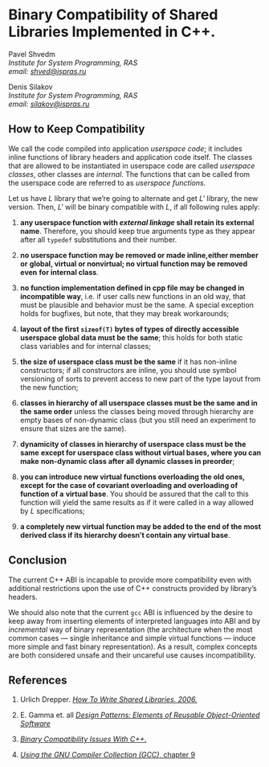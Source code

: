 <!--
http://syrcose.ispras.ru/2009/files/02_paper.pdf
-->

<!--
Each line must not exceed 80 characters, except for link description.
-->

<!--Binary Compatibility of Shared Libraries Implemented in C++ on GNU/Linux
Systems.-->
# Binary Compatibility of Shared Libraries Implemented in C++.

Pavel Shvedm\
*Institute for System Programming, RAS*\
*email: shved@ispras.ru*

Denis Silakov\
*Institute for System Programming, RAS*\
*email: silakov@ispras.ru*

## How to Keep Compatibility

We call the code compiled into application *userspace code*; it includes inline
functions of library headers and application code itself. The classes that are
allowed to be instantiated in userspace code are called *userspace classes*,
other classes are *internal*. The functions that can be called from the
userspace code are referred to as *userspace functions*.

Let us have *L* library that we’re going to alternate and get *L'* library, the
new version. Then, *L'* will be binary compatible with *L*, if all following rules
apply:

1. **any userspace function with *external linkage* shall retain its external**
   **name**. Therefore, you should keep true arguments type as they appear after
   all `typedef` substitutions and their number.

2. **no userspace function may be removed or made inline,either member or**
   **global, virtual or nonvirtual; no virtual function may be removed even**
   **for internal class**.

3. **no function implementation defined in cpp file may be changed in**
   **incompatible way**, i.e. if user calls new functions in an old way, that
   must be plausible and behavior must be the same. A special exception holds
   for bugfixes, but note, that they may break workarounds;

4. **layout of the first `sizeof(T)` bytes of types of directly accessible**
   **userspace global data must be the same**; this holds for both static class
   variables and for internal classes;

5. **the size of userspace class must be the same** if it has non-inline
   constructors; if all constructors are inline, you should use symbol
   versioning of sorts to prevent access to new part of the type layout from the
   new function;

6. **classes in hierarchy of all userspace classes must be the same and in the**
   **same order** unless the classes being moved through hierarchy are empty
   bases of non-dynamic class (but you still need an experiment to ensure that
   sizes are the same).

7. **dynamicity of classes in hierarchy of userspace class must be the same**
   **except for userspace class without virtual bases, where you can make**
   **non-dynamic class after all dynamic classes in preorder**;

8. **you can introduce new virtual functions overloading the old ones, except**
   **for the case of covariant overloading and overloading of function of a**
   **virtual base**. You should be assured that the call to this function will
   yield the same results as if it were called in a way allowed by *L*
   specifications;

9.  **a completely new virtual function may be added to the end of the most**
    **derived class if its hierarchy doesn’t contain any virtual base**.

## Conclusion

The current C++ ABI is incapable to provide more compatibility even with
additional restrictions upon the use of C++ constructs provided by library’s
headers.

We should also note that the current `gcc` ABI is influenced by the desire to
keep away from inserting elements of interpreted languages into ABI and by
*incremental* way of binary representation (the architecture when the most
common cases — single inheritance and simple virtual functions — induce more
simple and fast binary representation). As a result, complex concepts are both
considered unsafe and their uncareful use causes incompatibility.

## References

1. Urlich Drepper. [*How To Write Shared Libraries. 2006.*][1]

2. E. Gamma et. all
   [*Design Patterns: Elements of Reusable Object-Oriented Software*][2]

3. [*Binary Compatibility Issues With C++*.][3]

4. [*Using the GNU Compiler Collection (GCC)*, chapter 9][4]

[1]: https://akkadia.org/drepper/dsohowto.pdf
[2]: https://github.com/dieforfree/edsebooks/blob/master/ebooks/Design%20Patterns%2C%20Elements%20of%20Reusable%20Object-Oriented%20Software.pdf
[3]: https://community.kde.org/Policies/Binary_Compatibility_Issues_With_C%2B%2B
[4]: http://gcc.gnu.org/onlinedocs/gcc/Compatibility.html
